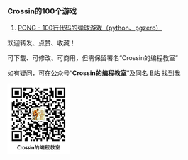 ### Crossin的100个游戏

1.  [PONG - 100行代码的弹球游戏（python、pgzero）](./01-PONG/)

欢迎转发、点赞、收藏！

可下载、可修改、可商用，但需保留署名“Crossin的编程教室”

如有疑问，可在公众号“**Crossin的编程教室**”及同名 [B站](https://space.bilibili.com/17095888) 找到我

![crossincode](crossin-logo.png)

